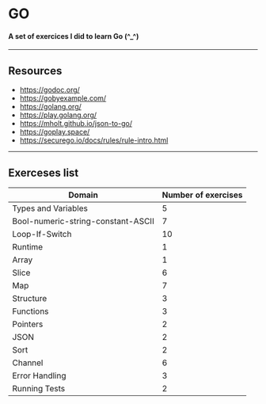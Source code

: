 # GO
#### A set of exercices I did to learn Go (^_^)
------------------
## Resources
- https://godoc.org/
- https://gobyexample.com/
- https://golang.org/
- https://play.golang.org/
- https://mholt.github.io/json-to-go/
- https://goplay.space/
- https://securego.io/docs/rules/rule-intro.html
------------------
## Exerceses list
|Domain |Number of exercises|
|-------|:-----------------|
|Types and Variables|5|
|Bool-numeric-string-constant-ASCII|7|
|Loop-If-Switch|10|
|Runtime|1|
|Array|1|
|Slice|6|
|Map|7|
|Structure|3|
|Functions|3|
|Pointers|2|
|JSON|2|
|Sort|2|
|Channel|6|
|Error Handling|3|
|Running Tests|2|

